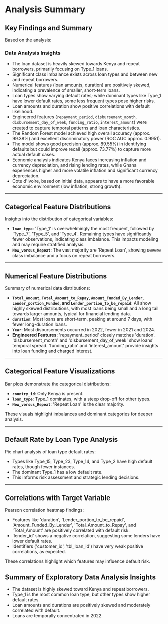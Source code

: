 # Analysis Summary

## Key Findings and Summary

Based on the analysis:

### Data Analysis Insights
- The loan dataset is heavily skewed towards Kenya and repeat borrowers, primarily focusing on Type_1 loans.
- Significant class imbalance exists across loan types and between new and repeat borrowers.
- Numerical features (loan amounts, duration) are positively skewed, indicating a prevalence of smaller, short-term loans.
- Loan types show varying default rates; while dominant types like Type_1 have lower default rates, some less frequent types pose higher risks.
- Loan amounts and duration show positive correlations with default likelihood.
- Engineered features (`repayment_period`, `disbursement_month`, `disbursement_day_of_week`, `funding_ratio`, `interest_amount`) were created to capture temporal patterns and loan characteristics.
- The Random Forest model achieved high overall accuracy (approx. 99.38%) and excellent discriminatory power (ROC AUC approx. 0.9951).
- The model shows good precision (approx. 89.55%) in identifying defaults but could improve recall (approx. 73.77%) to capture more actual default cases.
- Economic analysis indicates Kenya faces increasing inflation and currency depreciation, and rising lending rates, while Ghana experiences higher and more volatile inflation and significant currency depreciation.
- Cote d'Ivoire, based on initial data, appears to have a more favorable economic environment (low inflation, strong growth).

---

## Categorical Feature Distributions

Insights into the distribution of categorical variables:

- **`loan_type`**: 'Type_1' is overwhelmingly the most frequent, followed by 'Type_7', 'Type_5', and 'Type_4'. Remaining types have significantly fewer observations, indicating class imbalance. This impacts modeling and may require stratified analysis.
- **`New_versus_Repeat`**: The vast majority are 'Repeat Loan', showing severe class imbalance and a focus on repeat borrowers.

---

## Numerical Feature Distributions

Summary of numerical data distributions:

- **`Total_Amount`, `Total_Amount_to_Repay`, `Amount_Funded_By_Lender`, `Lender_portion_Funded`, and `Lender_portion_to_be_repaid`**: All show highly skewed distributions, with most loans being small and a long tail towards larger amounts, typical for financial lending data.
- **`duration`**: Most loans are short-term, peaking at around 7 days, with fewer long-duration loans.
- **`Year`**: Most disbursements occurred in 2022, fewer in 2021 and 2024.
- **Engineered Features**: 'repayment_period' closely matches 'duration'. 'disbursement_month' and 'disbursement_day_of_week' show loans' temporal spread. 'funding_ratio' and 'interest_amount' provide insights into loan funding and charged interest.

---

## Categorical Feature Visualizations

Bar plots demonstrate the categorical distributions:

- **`country_id`**: Only Kenya is present.
- **`loan_type`**: Type_1 dominates, with a steep drop-off for other types.
- **`New_versus_Repeat`**: 'Repeat Loan' is the clear majority.

These visuals highlight imbalances and dominant categories for deeper analysis.

---

## Default Rate by Loan Type Analysis

Pie chart analysis of loan type default rates:

- Types like Type_15, Type_23, Type_14, and Type_2 have high default rates, though fewer instances.
- The dominant Type_1 has a low default rate.
- This informs risk assessment and strategic lending decisions.

---

## Correlations with Target Variable

Pearson correlation heatmap findings:

- Features like 'duration', 'Lender_portion_to_be_repaid', 'Amount_Funded_By_Lender', 'Total_Amount_to_Repay', and 'Total_Amount' are positively correlated with default risk.
- 'lender_id' shows a negative correlation, suggesting some lenders have lower default rates.
- Identifiers ('customer_id', 'tbl_loan_id') have very weak positive correlations, as expected.

These correlations highlight which features may influence default risk.


## Summary of Exploratory Data Analysis Insights

- The dataset is highly skewed toward Kenya and repeat borrowers.
- Type_1 is the most common loan type, but other types show higher default rates.
- Loan amounts and durations are positively skewed and moderately correlated with default.
- Loans are temporally concentrated in 2022.
